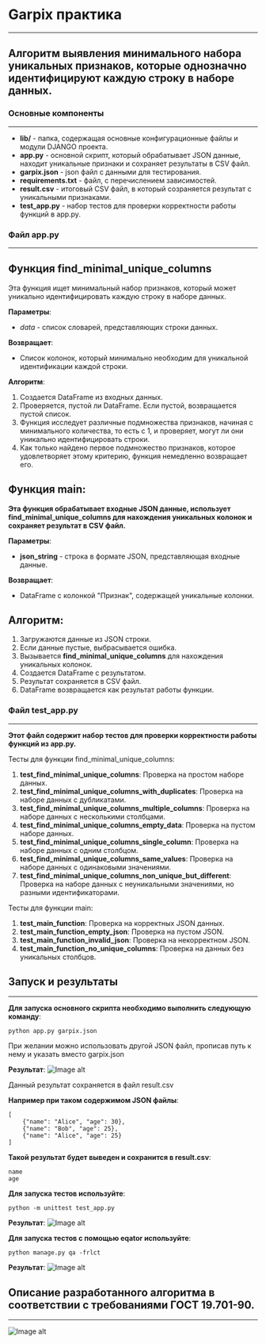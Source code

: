 # Garpix практика
---
## Алгоритм выявления минимального набора уникальных признаков, которые однозначно идентифицируют каждую строку в наборе данных.

### Основные компоненты
---
- **lib/** - папка, содержащая основные конфигурационные файлы и модули DJANGO проекта.
- **app.py** - основной скрипт, который обрабатывает JSON данные, находит уникальные признаки и сохраняет результаты в CSV файл.
- **garpix.json** - json файл с данными для тестирования.
- **requirements.txt** - файл, с перечислением зависимостей.
- **result.csv** - итоговый CSV файл, в который созраняется результат с уникальными признаками.
- **test_app.py** - набор тестов для проверки корректности работы функций в app.py.

### Файл app.py
---
Функция **find_minimal_unique_columns**
---
Эта функция ищет минимальный набор признаков, который может уникально идентифицировать каждую строку в наборе данных.

**Параметры**:
- *data* - список словарей, представляющих строки данных.

**Возвращает**:
- Список колонок, который минимально необходим для уникальной идентификации каждой строки.

**Алгоритм**:
1. Создается DataFrame из входных данных.
2. Проверяется, пустой ли DataFrame. Если пустой, возвращается пустой список.
3. Функция исследует различные подмножества признаков, начиная с минимального количества, то есть с 1, и проверяет, могут ли они уникально идентифицировать строки.
4. Как только найдено первое подмножество признаков, которое удовлетворяет этому критерию, функция немедленно возвращает его.

Функция **main**:
---
**Эта функция обрабатывает входные JSON данные, использует find_minimal_unique_columns для нахождения уникальных колонок и сохраняет результат в CSV файл.**

**Параметры**:
- **json_string** - строка в формате JSON, представляющая входные данные.

**Возвращает**:
- DataFrame с колонкой "Признак", содержащей уникальные колонки.

**Алгоритм**:
---
1. Загружаются данные из JSON строки.
2. Если данные пустые, выбрасывается ошибка.
3. Вызывается **find_minimal_unique_columns** для нахождения уникальных колонок.
4. Создается DataFrame с результатом.
5. Результат сохраняется в CSV файл.
6. DataFrame возвращается как результат работы функции.

### Файл test_app.py
---
**Этот файл содержит набор тестов для проверки корректности работы функций из app.py.**

Тесты для функции find_minimal_unique_columns:
1. **test_find_minimal_unique_columns**: Проверка на простом наборе данных.
2. **test_find_minimal_unique_columns_with_duplicates**: Проверка на наборе данных с дубликатами.
3. **test_find_minimal_unique_columns_multiple_columns**: Проверка на наборе данных с несколькими столбцами.
4. **test_find_minimal_unique_columns_empty_data**: Проверка на пустом наборе данных.
5. **test_find_minimal_unique_columns_single_column**: Проверка на наборе данных с одним столбцом.
6. **test_find_minimal_unique_columns_same_values**: Проверка на наборе данных с одинаковыми значениями.
7. **test_find_minimal_unique_columns_non_unique_but_different**: Проверка на наборе данных с неуникальными значениями, но разными идентификаторами.

Тесты для функции main:
1. **test_main_function**: Проверка на корректных JSON данных.
2. **test_main_function_empty_json**: Проверка на пустом JSON.
3. **test_main_function_invalid_json**: Проверка на некорректном JSON.
4. **test_main_function_no_unique_columns**: Проверка на данных без уникальных столбцов.

## Запуск и результаты
---
**Для запуска основного скрипта необходимо выполнить следующую команду**:
```commandline
python app.py garpix.json
```
При желании можно использовать другой JSON файл, прописав путь к нему и указать вместо garpix.json

**Результат**:
![Image alt](pics/pic_app.jpg)

Данный результат сохраняется в файл result.csv

**Например при таком содержимом JSON файлы**:
```
[
    {"name": "Alice", "age": 30},
    {"name": "Bob", "age": 25},
    {"name": "Alice", "age": 25}
]
```
**Такой результат будет выведен и сохранится в result.csv**:
```
name
age
```

**Для запуска тестов используйте**:
```commandline
python -m unittest test_app.py
```
**Результат**:
![Image alt](pics/pic_test.jpg)

**Для запуска тестов с помощью eqator используйте**:
```commandline
python manage.py qa -frlct
```
**Результат**:
![Image alt](pics/pic_eqator.jpg)

## **Описание разработанного алгоритма в соответствии с требованиями ГОСТ 19.701-90.**
---
![Image alt](pics/gost_19.701-90.jpg)
